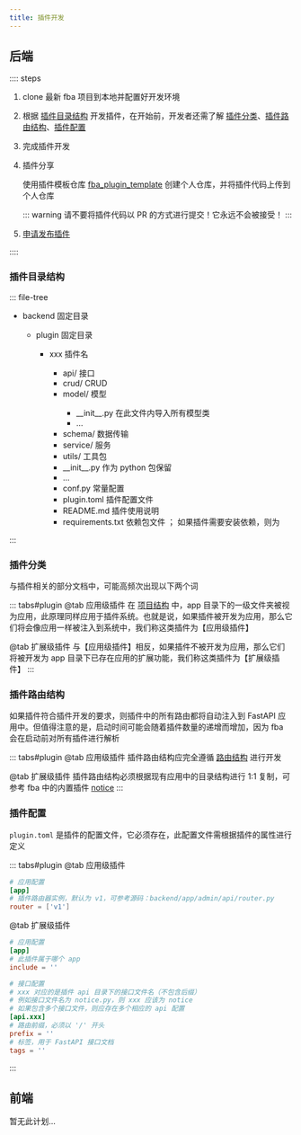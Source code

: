 ```yaml
---
title: 插件开发
---
```


## 后端

:::: steps

1. clone 最新 fba 项目到本地并配置好开发环境
2. 根据 [插件目录结构](#插件目录结构)
   开发插件，在开始前，开发者还需了解 [插件分类](#插件分类)、[插件路由结构](#插件路由结构)、[插件配置](#插件配置)
3. 完成插件开发
4. 插件分享 <Badge type="warning" text="可选" />

   使用插件模板仓库 [fba_plugin_template](https://github.com/fastapi-practices/fba_plugin_template)
   创建个人仓库，并将插件代码上传到个人仓库

   ::: warning
   请不要将插件代码以 PR 的方式进行提交！它永远不会被接受！
   :::

5. [申请发布插件](publish.md) <Badge type="warning" text="可选" />

::::

### 插件目录结构

::: file-tree

- backend 固定目录 <Badge type="danger" text="必须" />
    - plugin 固定目录 <Badge type="danger" text="必须" />
        - xxx 插件名 <Badge type="danger" text="必须" />
            - api/ 接口 <Badge type="danger" text="必须" />
            - crud/ CRUD <Badge type="warning" text="非必须" />
            - model/ 模型 <Badge type="warning" text="非必须" />
                - \_\_init__.py 在此文件内导入所有模型类 <Badge type="danger" text="必须" />
                - …
            - schema/ 数据传输 <Badge type="warning" text="非必须" />
            - service/ 服务 <Badge type="warning" text="非必须" />
            - utils/ 工具包 <Badge type="warning" text="非必须" />
            - \_\_init__.py 作为 python 包保留 <Badge type="danger" text="必须" />
            - ...
            - conf.py 常量配置 <Badge type="warning" text="非必须" />
            - plugin.toml 插件配置文件 <Badge type="danger" text="必须" />
            - README.md 插件使用说明 <Badge type="danger" text="必须" />
            - requirements.txt 依赖包文件 <Badge type="warning" text="非必须" />；
              如果插件需要安装依赖，则为 <Badge type="danger" text="必须" />

:::

### 插件分类

与插件相关的部分文档中，可能高频次出现以下两个词

::: tabs#plugin
@tab <Icon name="carbon:app" />应用级插件
在 [项目结构](../backend/summary/intro.md#项目结构) 中，app
目录下的一级文件夹被视为应用，此原理同样应用于插件系统。也就是说，如果插件被开发为应用，那么它们将会像应用一样被注入到系统中，我们称这类插件为【应用级插件】

@tab <Icon name="fluent:table-simple-include-16-regular" />扩展级插件
与【应用级插件】相反，如果插件不被开发为应用，那么它们将被开发为 app 目录下已存在应用的扩展功能，我们称这类插件为【扩展级插件】
:::

### 插件路由结构

如果插件符合插件开发的要求，则插件中的所有路由都将自动注入到 FastAPI 应用中。但值得注意的是，启动时间可能会随着插件数量的递增而增加，因为
fba 会在启动前对所有插件进行解析

::: tabs#plugin
@tab <Icon name="carbon:app" />应用级插件
插件路由结构应完全遵循 [路由结构](../backend/reference/router.md#路由结构) 进行开发

@tab <Icon name="fluent:table-simple-include-16-regular" />扩展级插件
插件路由结构必须根据现有应用中的目录结构进行 1:1 复制，可参考 fba
中的内置插件 [notice](https://github.com/fastapi-practices/fastapi_best_architecture/tree/master/backend/plugin/notice/api)
:::

### 插件配置

`plugin.toml` 是插件的配置文件，它必须存在，此配置文件需根据插件的属性进行定义

::: tabs#plugin
@tab <Icon name="carbon:app" />应用级插件

```toml
# 应用配置
[app]
# 插件路由器实例，默认为 v1，可参考源码：backend/app/admin/api/router.py
router = ['v1']
```

@tab <Icon name="fluent:table-simple-include-16-regular" />扩展级插件

```toml
# 应用配置
[app]
# 此插件属于哪个 app
include = ''

# 接口配置
# xxx 对应的是插件 api 目录下的接口文件名（不包含后缀）
# 例如接口文件名为 notice.py，则 xxx 应该为 notice
# 如果包含多个接口文件，则应存在多个相应的 api 配置
[api.xxx]
# 路由前缀，必须以 '/' 开头
prefix = ''
# 标签，用于 FastAPI 接口文档
tags = ''
```

:::

## 前端

暂无此计划...
